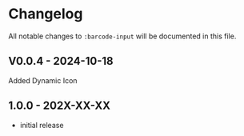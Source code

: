 # Changelog

All notable changes to `:barcode-input` will be documented in this file.

## V0.0.4 - 2024-10-18

Added Dynamic Icon

## 1.0.0 - 202X-XX-XX

- initial release
